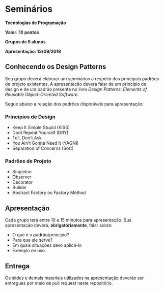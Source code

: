 # Seminários

**Tecnologias de Programação**

**Valor: 10 pontos**

**Grupos de 5 alunos**

**Apresentação: 13/09/2018**

## Conhecendo os Design Patterns

Seu grupo deverá elaborar um seminários a respeito dos principais padrões de projeto existentes. A apresentação deverá falar de um princípio de design e de um padrão presente no livro *Design Patterns: Elements of Reusable Object-Oriented Software*. 

Segue abaixo a relação dos padrões disponíveis para apresentação:

### Princípios de Design

* Keep It Simple Stupid (KISS)
* Dont Repeat Yourself (DRY)
* Tell, Don't Ask
* You Ain't Gonna Need It (YAGNI)
* Separation of Concerns (SoC)

### Padrões de Projeto

* Singleton
* Observer
* Decorator
* Builder
* Abstract Factory ou Factory Method

## Apresentação

Cada grupo terá entre 10 e 15 minutos para apresentação. Sua apresentação deverá, **obrigatóriamente**, falar sobre:

* O que é o padrão/princípio?
* Para que ele serve?
* Em quais situações devo aplicá-lo
* Exemplo de uso

## Entrega

Os slides e demais materiais utilizados na apresentação deverão ser entregues por meio de pull request neste repositório.
